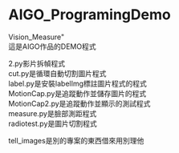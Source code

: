 # AIGO_ProgramingDemo  
Vision_Measure"  
這是AIGO作品的DEMO程式  
  
2.py影片拆幀程式  
cut.py是循環自動切割圖片程式  
label.py是安裝labelImg標註圖片程式的程式  
MotionCap.py是追蹤動作並儲存圖片的程式  
MotionCap2.py是追蹤動作並顯示的測試程式  
measure.py是臉部測距程式  
radiotest.py是圖片切割程式  
  
    
tell_images是別的專案的東西借來用別理他
